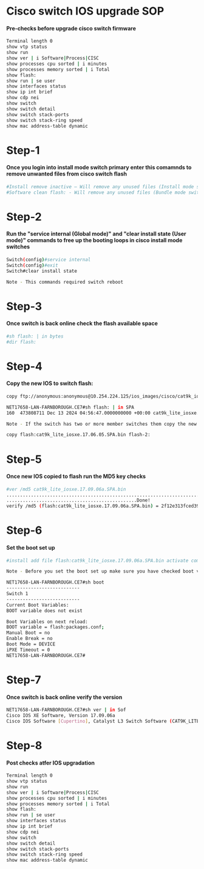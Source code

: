 # Cisco switch IOS upgrade SOP

#### Pre-checks before upgrade cisco switch firmware
```bash
Terminal length 0
show vtp status
show run
show ver | i Software|Process|CISC
show processes cpu sorted | i minutes
show processes memory sorted | i Total
show flash:
show run | se user
show interfaces status
show ip int brief
show cdp nei
show switch
show switch detail
show switch stack-ports
show switch stack-ring speed
show mac address-table dynamic
```

# Step-1 
#### Once you login into install mode switch primary enter this comamnds to remove unwanted files from cisco switch flash
```bash
#Install remove inactive – Will remove any unused files (Install mode switches)
#Software clean flash: - Will remove any unused files (Bundle mode switches)
```

# Step-2
#### Run the "service internal (Global mode)" and "clear install state (User mode)" commands to free up the booting loops in cisco install mode switches

```bash
Switch(config)#service internal
Switch(config)#exit
Switch#clear install state

Note - This commands required switch reboot
```

# Step-3
#### Once switch is back online check the flash available space
```bash
#sh flash: | in bytes
#dir flash:
```

# Step-4
#### Copy the new IOS to switch flash:

```bash
copy ftp://anonymous:anonymous@10.254.224.125/ios_images/cisco/cat9k_iosxe.17.09.05.SPA.bin flash:

NET17658-LAN-FARNBOROUGH.CE7#sh flash: | in SPA
160  473808711 Dec 13 2024 04:56:47.0000000000 +00:00 cat9k_lite_iosxe.17.09.06a.SPA.bin

Note - If the switch has two or more member switches them copy the new IOS from master switch to member switches

copy flash:cat9k_lite_iosxe.17.06.05.SPA.bin flash-2: 
```

# Step-5
#### Once new IOS copied to flash run the MD5 key checks

```bash
#ver /md5 cat9k_lite_iosxe.17.09.06a.SPA.bin
...........................................................................
................................................Done!
verify /md5 (flash:cat9k_lite_iosxe.17.09.06a.SPA.bin) = 2f12e313fced39906499474d0c379e79
```

# Step-6
#### Set the boot set up

```bash
#install add file flash:cat9k_lite_iosxe.17.09.06a.SPA.bin activate commit

Note - Before you set the boot set up make sure you have checked boot variable, if boot variable is not configured switch will be stuck in rommon mode

NET17658-LAN-FARNBOROUGH.CE7#sh boot
---------------------------
Switch 1
---------------------------
Current Boot Variables:
BOOT variable does not exist

Boot Variables on next reload:
BOOT variable = flash:packages.conf;
Manual Boot = no
Enable Break = no
Boot Mode = DEVICE
iPXE Timeout = 0
NET17658-LAN-FARNBOROUGH.CE7#
```

# Step-7
#### Once switch is back online verify the version

```bash
NET17658-LAN-FARNBOROUGH.CE7#sh ver | in Sof
Cisco IOS XE Software, Version 17.09.06a
Cisco IOS Software [Cupertino], Catalyst L3 Switch Software (CAT9K_LITE_IOSXE), Version 17.9.6a, RELEASE SOFTWARE (fc1)
````
# Step-8
#### Post checks atfer IOS upgradation

```bash
Terminal length 0
show vtp status
show run
show ver | i Software|Process|CISC
show processes cpu sorted | i minutes
show processes memory sorted | i Total
show flash:
show run | se user
show interfaces status
show ip int brief
show cdp nei
show switch
show switch detail
show switch stack-ports
show switch stack-ring speed
show mac address-table dynamic
````

